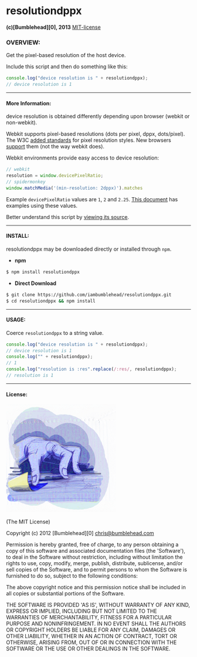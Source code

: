 resolutiondppx
==============
**(c)[Bumblehead][0], 2013** [MIT-license](#license)  

### OVERVIEW:

Get the pixel-based resolution of the host device.

Include this script and then do something like this:

```javascript
console.log("device resolution is " + resolutiondppx);
// device resolution is 1
```

---------------------------------------------------------
#### <a id="more-information"></a>More Information:

device resolution is obtained differently depending upon browser (webkit or non-webkit). 

Webkit supports pixel-based resolutions (dots per pixel, dppx, dots/pixel). The W3C [added standards][3] for pixel resolution styles. New browsers [support][4] them (not the way webkit does). 

Webkit environments provide easy access to device resolution:

```javascript
// webkit
resolution = window.devicePixelRatio;
// spidermonkey
window.matchMedia('(min-resolution: 2dppx)').matches
```

Example `devicePixelRatio` values are `1`, `2` and `2.25`. [This document][5] has examples using these values.

Better understand this script by [viewing its source][6].


[1]: https://developer.mozilla.org/en-US/docs/Web/API/window.matchMedia
"matchmedia"
[2]: http://caniuse.com/matchmedia "matchmedia"
[3]: http://www.w3.org/blog/CSS/2012/06/14/unprefix-webkit-device-pixel-ratio/ "pixel"
[4]: https://developer.mozilla.org/en-US/docs/Web/CSS/resolution "resolution style"
[5]: http://www.quirksmode.org/blog/archives/2012/07/more_about_devi.html
"matchmedia"
[6]: https://github.com/iambumblehead/resolutiondppx/blob/master/resolutiondppx.js 
"resolutiondppx source"

---------------------------------------------------------
#### <a id="install"></a>INSTALL:

resolutiondppx may be downloaded directly or installed through `npm`.

 * **npm**   

 ```bash
 $ npm install resolutiondppx
 ```

 * **Direct Download**
 
 ```bash  
 $ git clone https://github.com/iambumblehead/resolutiondppx.git
 $ cd resolutiondppx && npm install
 ```

---------------------------------------------------------

#### <a id="usage">USAGE:

Coerce `resolutiondppx` to a string value.

  ```javascript
  console.log("device resolution is " + resolutiondppx);
  // device resolution is 1
  console.log("" + resolutiondppx);
  // 1
  console.log("resolution is :res".replace(/:res/, resolutiondppx);
  // resolution is 1
  ```

---------------------------------------------------------

#### <a id="license">License:

 ![scrounge](http://github.com/iambumblehead/scroungejs/raw/master/img/hand.png) 

(The MIT License)

Copyright (c) 2012 [Bumblehead][0] <chris@bumblehead.com>

Permission is hereby granted, free of charge, to any person obtaining a copy of this software and associated documentation files (the 'Software'), to deal in the Software without restriction, including without limitation the rights to use, copy, modify, merge, publish, distribute, sublicense, and/or sell copies of the Software, and to permit persons to whom the Software is furnished to do so, subject to the following conditions:

The above copyright notice and this permission notice shall be included in all copies or substantial portions of the Software.

THE SOFTWARE IS PROVIDED 'AS IS', WITHOUT WARRANTY OF ANY KIND, EXPRESS OR IMPLIED, INCLUDING BUT NOT LIMITED TO THE WARRANTIES OF MERCHANTABILITY, FITNESS FOR A PARTICULAR PURPOSE AND NONINFRINGEMENT. IN NO EVENT SHALL THE AUTHORS OR COPYRIGHT HOLDERS BE LIABLE FOR ANY CLAIM, DAMAGES OR OTHER LIABILITY, WHETHER IN AN ACTION OF CONTRACT, TORT OR OTHERWISE, ARISING FROM, OUT OF OR IN CONNECTION WITH THE SOFTWARE OR THE USE OR OTHER DEALINGS IN THE SOFTWARE.
